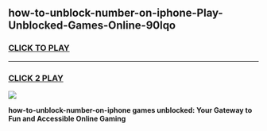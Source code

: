 
## how-to-unblock-number-on-iphone-Play-Unblocked-Games-Online-90lqo
<h3>
<a href="https://premium76.site?title=how-to-unblock-number-on-iphone&ref=25A">CLICK TO PLAY</a></h3>
<hr>

<h3>
<a href="https://premium76.site?title=how-to-unblock-number-on-iphone&ref=25A">CLICK 2 PLAY</a>
  
</h3>

<a href="https://premium76.site?title=how-to-unblock-number-on-iphone&ref=25A"><img src="https://clearcache.store/games.png"></a>


**how-to-unblock-number-on-iphone games unblocked: Your Gateway to Fun and Accessible Online Gaming**
